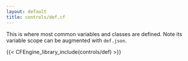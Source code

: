 ```yaml
---
layout: default
title: controls/def.cf
---
```


This is where most common variables and classes are defined. Note its variable scope can be augmented with `def.json`.

{{< CFEngine_library_include(controls/def) >}}
